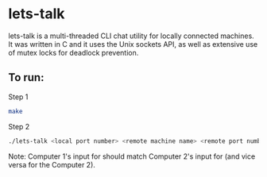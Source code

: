 # lets-talk

lets-talk is a multi-threaded CLI chat utility for locally connected machines. 
It was written in C and it uses the Unix sockets API, as well as extensive use of mutex locks for deadlock prevention. 


## To run:
Step 1
```bash
make
```

Step 2
```bash
./lets-talk <local port number> <remote machine name> <remote port number>
```
Note: Computer 1's input for <remote port number> should match Computer 2's input for <local port number> (and vice versa for the Computer 2).
